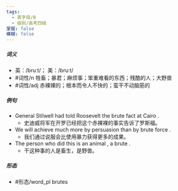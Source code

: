 ```yaml
---
tags:
  - 首字母/B
  - 级别/高考四级
掌握: false
模糊: false
---
```

##### 词义
- 英：/bruːt/； 美：/bruːt/
- #词性/n  牲畜；暴君；麻烦事；笨重难看的东西；残酷的人；大野兽
- #词性/adj  赤裸裸的；根本而令人不快的；蛮干不动脑筋的
##### 例句
- General Stilwell had told Roosevelt the brute fact at Cairo .
	- 史迪威将军在开罗已经把这个赤裸裸的事实告诉了罗斯福。
- We will achieve much more by persuasion than by brute force .
	- 我们通过说服会比使用暴力获得更多的成果。
- The person who did this is an animal , a brute .
	- 干这种事的人是畜生，是野兽。
##### 形态
- #形态/word_pl brutes

